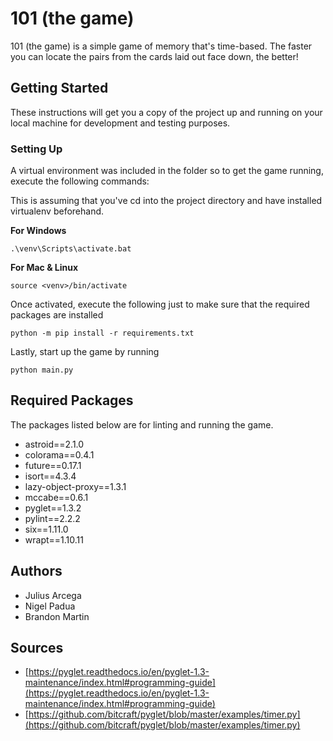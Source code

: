 # 101 (the game) 

101 (the game) is a simple game of memory that's time-based. The faster you can locate the pairs from the
cards laid out face down, the better!

## Getting Started

These instructions will get you a copy of the project up and running on your local machine for development and testing purposes.

### Setting Up

A virtual environment was included in the folder so to get the game running, execute the following commands:

This is assuming that you've cd into the project directory and have installed virtualenv beforehand.

**For Windows**

```
.\venv\Scripts\activate.bat
```

**For Mac & Linux**

```
source <venv>/bin/activate
```

Once activated, execute the following just to make sure that the required packages are installed

```
python -m pip install -r requirements.txt
```

Lastly, start up the game by running

```
python main.py
```

## Required Packages

The packages listed below are for linting and running the game.

* astroid==2.1.0
* colorama==0.4.1
* future==0.17.1
* isort==4.3.4
* lazy-object-proxy==1.3.1
* mccabe==0.6.1
* pyglet==1.3.2
* pylint==2.2.2
* six==1.11.0
* wrapt==1.10.11

## Authors

* Julius Arcega 
* Nigel Padua
* Brandon Martin

## Sources

* [https://pyglet.readthedocs.io/en/pyglet-1.3-maintenance/index.html#programming-guide](https://pyglet.readthedocs.io/en/pyglet-1.3-maintenance/index.html#programming-guide)
* [https://github.com/bitcraft/pyglet/blob/master/examples/timer.py](https://github.com/bitcraft/pyglet/blob/master/examples/timer.py)